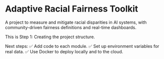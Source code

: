 # Adaptive Racial Fairness Toolkit

A project to measure and mitigate racial disparities in AI systems, with community-driven fairness definitions and real-time dashboards.

This is Step 1: Creating the project structure.

Next steps:
✅ Add code to each module.
✅ Set up environment variables for real data.
✅ Use Docker to deploy locally and to the cloud.
